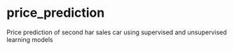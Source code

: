 # price_prediction
Price prediction of second har sales car using supervised and unsupervised learning models

